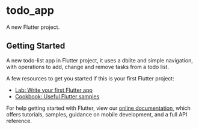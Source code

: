 # todo_app

A new Flutter project.

## Getting Started

A new todo-list app in Flutter project, it uses a dblite and simple navigation, with operations to add, change and remove tasks from a todo list.

A few resources to get you started if this is your first Flutter project:

- [Lab: Write your first Flutter app](https://flutter.dev/docs/get-started/codelab)
- [Cookbook: Useful Flutter samples](https://flutter.dev/docs/cookbook)

For help getting started with Flutter, view our
[online documentation](https://flutter.dev/docs), which offers tutorials,
samples, guidance on mobile development, and a full API reference.
